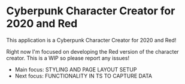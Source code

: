 # Cyberpunk Character Creator for 2020 and Red

This application is a Cyberpunk Character Creator for 2020 and Red!

Right now I'm focused on developing the Red version of the character creator. This is a WIP so please report any issues!
- Main focus: STYLING AND PAGE LAYOUT SETUP
- Next focus: FUNCTIONALITY IN TS TO CAPTURE DATA
